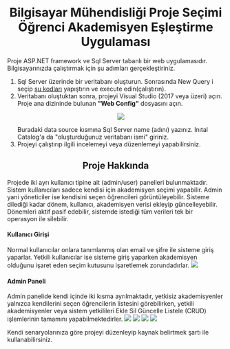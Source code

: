 <h1 align="center">
  Bilgisayar Mühendisliği Proje Seçimi Öğrenci Akademisyen Eşleştirme Uygulaması
</h1>

Proje ASP.NET framework ve Sql Server tabanlı bir web uygulamasıdır. Bilgisayarınızda çalıştırmak için şu adımları gerçekleştiriniz.
<ol>
  <li> Sql Server üzerinde bir veritabanı oluşturun. Sonrasında New Query i seçip <a href="https://github.com/salihacr/Ogrenci-Akademisyen-Tez-Secim-Web-Uygulamasi/blob/master/ProjeSonTest/database-script/db-script.sql">şu kodları</a> yapıştırın ve execute edin(çalıştırın).</li>
<li> Veritabanı oluştuktan sonra, projeyi Visual Studio (2017 veya üzeri) açın. Proje ana dizininde bulunan <b>"Web Config"</b> dosyasını açın.
<p align="center">
  <img src="https://github.com/salihacr/Ogrenci-Akademisyen-Tez-Secim-Web-Uygulamasi/blob/master/ProjeSonTest/project-images/web-config.PNG">
</p>
  Buradaki data source kısmına Sql Server name (adını) yazınız. Inıtal Catalog'a da "oluşturduğunuz veritabanı ismi" giriniz. 
</li>
  <li> Projeyi çalıştırıp ilgili incelemeyi veya düzenlemeyi yapabilirsiniz.</li>
</ol>

<h2 align="center">
  Proje Hakkında
</h2>

Projede iki ayrı kullanıcı tipine ait (admin/user) panelleri bulunmaktadır. Sistem kullanıcıları sadece kendisi için akademisyen seçimi yapabilir.
Admin yani yöneticiler ise kendisini seçen öğrencileri görüntüleyebilir. Sisteme dilediği kadar dönem, kullanıcı, akademisyen verisi ekleyip güncelleyebilir.
Dönemleri aktif pasif edebilir, sistemde istediği tüm verileri tek bir operasyon ile silebilir.

<h4 align="left">
  Kullanıcı Girişi
</h4>
<p>
  Normal kullanıcılar onlara tanımlanmış olan email ve şifre ile sisteme giriş yaparlar. Yetkili kullanıcılar ise sisteme giriş yaparken akademisyen olduğunu işaret eden
  seçim kutusunu işaretlemek zorundadırlar.
  <img src="https://github.com/salihacr/Ogrenci-Akademisyen-Tez-Secim-Web-Uygulamasi/blob/master/ProjeSonTest/project-images/login.PNG">
</p>

<h4 align="left">
  Admin Paneli
</h4>
<p>
  Admin panelide kendi içinde iki kısma ayrılmaktadır, yetkisiz akademisyenler yalnızca kendilerini seçen öğrencilerin listesini görebilirken, yetkili akademisyenler veya sistem
  yetkilileri Ekle Sil Güncelle Listele (CRUD) işlemlerinin tamamını yapabilmektedirler.
  
  <img src="https://github.com/salihacr/Ogrenci-Akademisyen-Tez-Secim-Web-Uygulamasi/blob/master/ProjeSonTest/project-images/acd.PNG">
  <img src="https://github.com/salihacr/Ogrenci-Akademisyen-Tez-Secim-Web-Uygulamasi/blob/master/ProjeSonTest/project-images/acd4.PNG">
  <img src="https://github.com/salihacr/Ogrenci-Akademisyen-Tez-Secim-Web-Uygulamasi/blob/master/ProjeSonTest/project-images/acd2.PNG">
  <img src="https://github.com/salihacr/Ogrenci-Akademisyen-Tez-Secim-Web-Uygulamasi/blob/master/ProjeSonTest/project-images/acd3.PNG">
</p>
<p>Kendi senaryolarınıza göre projeyi düzenleyip kaynak belirtmek şartı ile kullanabilirsiniz.</p>
